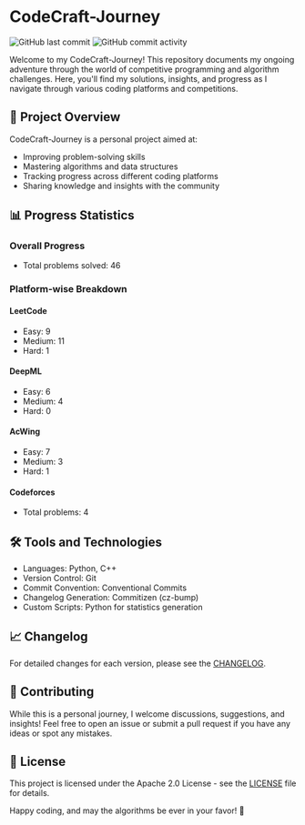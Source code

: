 # CodeCraft-Journey

![GitHub last commit](https://img.shields.io/github/last-commit/kyriekevin/CodeCraft-Journey)
![GitHub commit activity](https://img.shields.io/github/commit-activity/m/kyriekevin/CodeCraft-Journey)

Welcome to my CodeCraft-Journey! This repository documents my ongoing adventure through the world of competitive programming and algorithm challenges. Here, you'll find my solutions, insights, and progress as I navigate through various coding platforms and competitions.

## 🚀 Project Overview

CodeCraft-Journey is a personal project aimed at:
- Improving problem-solving skills
- Mastering algorithms and data structures
- Tracking progress across different coding platforms
- Sharing knowledge and insights with the community

## 📊 Progress Statistics

### Overall Progress
<!-- STATS:TOTAL_PROBLEMS -->
- Total problems solved: 46
<!-- STATS:TOTAL_PROBLEMS:END -->

### Platform-wise Breakdown

#### LeetCode
<!-- STATS:LEETCODE -->
- Easy: 9
- Medium: 11
- Hard: 1
<!-- STATS:LEETCODE:END -->

#### DeepML
<!-- STATS:DEEPML -->
- Easy: 6
- Medium: 4
- Hard: 0
<!-- STATS:DEEPML:END -->

#### AcWing
<!-- STATS:ACWING -->
- Easy: 7
- Medium: 3
- Hard: 1
<!-- STATS:ACWING:END -->

#### Codeforces
<!-- STATS:CODEFORCES -->
- Total problems: 4
<!-- STATS:CODEFORCES:END -->

## 🛠 Tools and Technologies

- Languages: Python, C++
- Version Control: Git
- Commit Convention: Conventional Commits
- Changelog Generation: Commitizen (cz-bump)
- Custom Scripts: Python for statistics generation

## 📈 Changelog

For detailed changes for each version, please see the [CHANGELOG](./CHANGELOG.md).

## 🤝 Contributing

While this is a personal journey, I welcome discussions, suggestions, and insights! Feel free to open an issue or submit a pull request if you have any ideas or spot any mistakes.

## 📜 License

This project is licensed under the Apache 2.0 License - see the [LICENSE](LICENSE) file for details.

Happy coding, and may the algorithms be ever in your favor! 🌟
